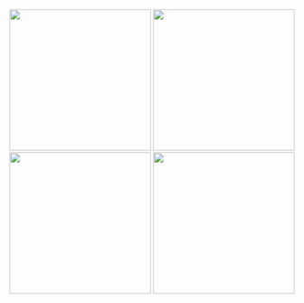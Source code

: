 <img src="https://github.com/akshankshingala/hanger/assets/150037897/8b2600a8-7c69-48ac-9a37-c683ae6c7a40" width="250">
<img src="https://github.com/akshankshingala/hanger/assets/150037897/8a02bb65-2dd5-4dda-b200-ebdb054f9bb8" width="250">
<img src="https://github.com/akshankshingala/hanger/assets/150037897/bb748635-46b6-4f3c-bcd9-5465060e2ea3" width="250">
<img src="https://github.com/akshankshingala/hanger/assets/150037897/4b9be015-1d89-40f5-9bab-1d4070440c11" width="250">
